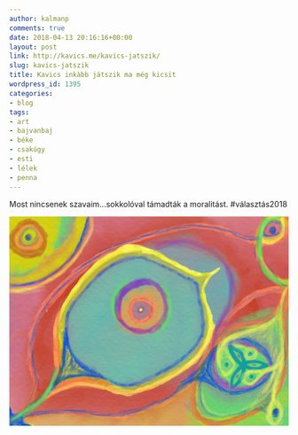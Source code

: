 ```yaml
---
author: kalmanp
comments: true
date: 2018-04-13 20:16:16+00:00
layout: post
link: http://kavics.me/kavics-jatszik/
slug: kavics-jatszik
title: Kavics inkàbb játszik ma még kicsit
wordpress_id: 1395
categories:
- blog
tags:
- art
- bajvanbaj
- béke
- csakúgy
- esti
- lélek
- penna
---
```


Most nincsenek szavaim...sokkolóval támadták a moralitást. #választás2018

![](/wp-content/uploads/2018/04/img_0014-1.jpg)

